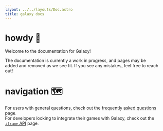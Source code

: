```yaml
---
layout: ../../layouts/Doc.astro
title: galaxy docs
---
```


# howdy 👋

Welcome to the documentation for Galaxy!

The documentation is currently a work in progress, and pages may be added and removed as we see fit. If you see any mistakes, feel free to reach out!

# navigation 🗺

For users with general questions, check out the [frequently asked questions](/docs/faq) page.  
For developers looking to integrate their games with Galaxy, check out the [`iframe` API](/docs/dev) page.
